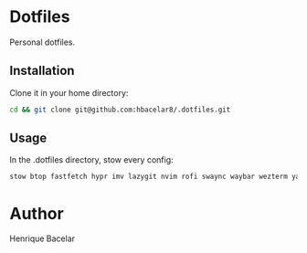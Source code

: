# Dotfiles

Personal dotfiles.

## Installation

Clone it in your home directory:

```bash
cd && git clone git@github.com:hbacelar8/.dotfiles.git
```

## Usage

In the .dotfiles directory, stow every config:

```bash
stow btop fastfetch hypr imv lazygit nvim rofi swaync waybar wezterm yazi zsh
```

# Author

Henrique Bacelar
